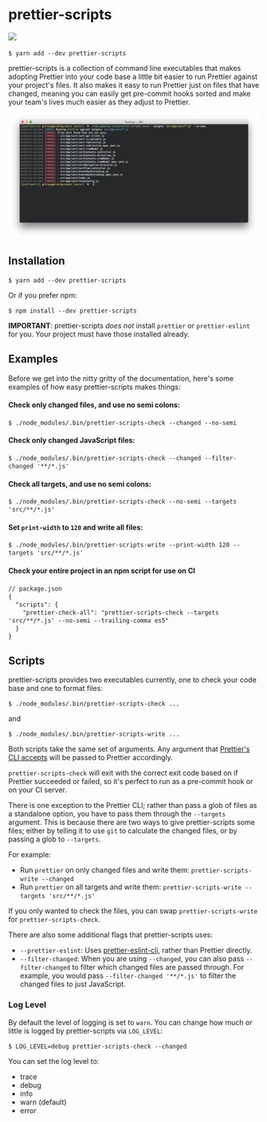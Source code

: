 # prettier-scripts

![](https://api.travis-ci.org/jackfranklin/prettier-scripts.svg?branch=master)

```
$ yarn add --dev prettier-scripts
```

prettier-scripts is a collection of command line executables that makes adopting Prettier into your code base a little bit easier to run Prettier against your project's files. It also makes it easy to run Prettier just on files that have changed, meaning you can easily get pre-commit hooks sorted and make your team's lives much easier as they adjust to Prettier.

![](docs/example.png)

## Installation

```
$ yarn add --dev prettier-scripts
```
Or if you prefer npm:

```
$ npm install --dev prettier-scripts
```

__IMPORTANT__: prettier-scripts _does not_ install `prettier` or `prettier-eslint` for you. Your project must have those installed already.

## Examples

Before we get into the nitty gritty of the documentation, here's some examples of how easy prettier-scripts makes things:

#### Check only changed files, and use no semi colons:

```
$ ./node_modules/.bin/prettier-scripts-check --changed --no-semi
```

#### Check only changed JavaScript files:

```
$ ./node_modules/.bin/prettier-scripts-check --changed --filter-changed '**/*.js'
```

#### Check all targets, and use no semi colons:

```
$ ./node_modules/.bin/prettier-scripts-check --no-semi --targets 'src/**/*.js'
```

#### Set `print-width` to `120` and write all files:

```
$ ./node_modules/.bin/prettier-scripts-write --print-width 120 --targets 'src/**/*.js'
```

#### Check your entire project in an npm script for use on CI

```
// package.json
{
  "scripts": {
    "prettier-check-all": "prettier-scripts-check --targets 'src/**/*.js' --no-semi --trailing-comma es5"
  }
}
```

## Scripts

prettier-scripts provides two executables currently, one to check your code base and one to format files:

```
$ ./node_modules/.bin/prettier-scripts-check ...
```

and

```
$ ./node_modules/.bin/prettier-scripts-write ...
```

Both scripts take the same set of arguments. Any argument that [Prettier's CLI accepts](https://github.com/prettier/prettier#options) will be passed to Prettier accordingly.

`prettier-scripts-check` will exit with the correct exit code based on if Prettier succeeded or failed, so it's perfect to run as a pre-commit hook or on your CI server.

There is one exception to the Prettier CLI; rather than pass a glob of files as a standalone option, you have to pass them through the `--targets` argument. This is because there are two ways to give prettier-scripts some files; either by telling it to use `git` to calculate the changed files, or by passing a glob to `--targets`.

For example:

- Run `prettier` on only changed files and write them: `prettier-scripts-write --changed`
- Run `prettier` on all targets and write them: `prettier-scripts-write --targets 'src/**/*.js'`

If you only wanted to check the files, you can swap `prettier-scripts-write` for `prettier-scripts-check`.


There are also some additional flags that prettier-scripts uses:

- `--prettier-eslint`: Uses [prettier-eslint-cli](https://github.com/prettier/prettier-eslint-cli), rather than Prettier directly.
- `--filter-changed`: When you are using `--changed`, you can also pass `--filter-changed` to filter which changed files are passed through. For example, you would pass `--filter-changed '**/*.js'` to filter the changed files to just JavaScript.

### Log Level

By default the level of logging is set to `warn`. You can change how much or little is logged by prettier-scripts via `LOG_LEVEL`:

```
$ LOG_LEVEL=debug prettier-scripts-check --changed
```

You can set the log level to:

- trace
- debug
- info
- warn (default)
- error

